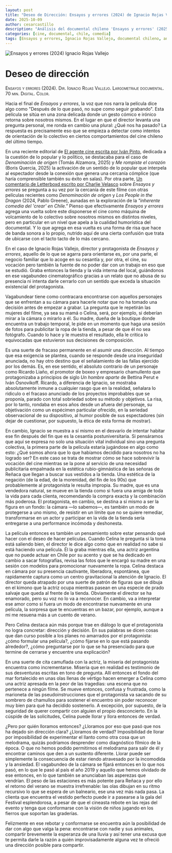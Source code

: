 ```yaml
---
layout: post
title: "Deseo de Dirección: Ensayos y errores (2024) de Ignacio Rojas Vallejo"
date: 2025-10-09
author: cesarcastillo
description: "Análisis del documental chileno 'Ensayos y errores' (2025) de Ignacio Rojas Vallejo, explorando su humor, dirección y falta de rumbo como metáfora contemporánea."
categories: [cine, documental, chile, comedia]
tags: [Ensayos y errores, Ignacio Rojas Vallejo, documental chileno, análisis fílmico]
---
```


<img src="{{ '/assets/images/ensayos-y-errores-port.jpg' | relative_url }}" 
     alt="Ensayos y errores (2024) Ignacio Rojas Vallejo" 
     style="width:auto;max-height:463px;display:block;margin:auto;">

# Deseo de dirección

<span style="font-variant: small-caps;">Ensayos y errores (2024). Dir. Ignacio Rojas Vallejo. Largometraje documental. 70 min. Digital. Color.</span><br>

Hacia el final de *Ensayos y errores*, la voz que nos narra la película dice algo como "Después de lo que pasó, no supe como seguir grabando". Esta película se sitúa en una zona delicada donde un gesto cómico e irónico retorna sobre nosotros mismos. En el lugar en que el director levanta una pregunta personal, me ronda en cambio una plural: ¿Qué nos ha pasado? La respuesta es precisamente eso que se empieza a detectar como intentos de orientación de lo colectivo en ciertos comportamientos del cine chileno del último tiempo.

En una reciente editorial de [El agente cine escrita por Iván Pinto](https://elagentecine.org/columna/editorial-la-pregunta-por-lo-popular/), dedicada a la cuestión de lo popular y lo político, se destacaba para el caso de  *Denominación de origen* (Tomás Alzamora, 2025)  y *Me rompiste el corazón* (Boris Quercia, 2025) la activación de un sentido de lo popular que interpela al espectador desde la conexión que genera una cercanía cómplice (que haría comprensible también su éxito en salas). Por otra parte, [Un comentario de Letterboxd escrito por Charlie Velasco](https://letterboxd.com/icharly_com/film/ensayos-y-errores/) sobre *Ensayos y errores* se pregunta a su vez por la cercanía de este filme con otras películas recientes como *Denominación de origen* y *Los People in the Dragon* (2024, Pablo Greene), aunadas en la exploración de la *"inherente comedia del 'crear' en Chile."* Pienso que efectivamente *Ensayos y errores* agrega una vuelta sobre este disponerse el cine como máquina de volcamiento de lo colectivo sobre nosotros mismos en distintos niveles, pero en particular en un nivel que apela a la cualidad humorística del documental. Y lo que agrega en esa vuelta es una forma de risa que hace de banda sonora a lo propio, nutrido aquí de una cierta confusión que trata de ubicarse con el tacto tacto de lo más cercano. 
 
En el caso de Ignacio Rojas Vallejo, director y protagonista de *Ensayos y errores*, aquello de lo que se agarra para orientarse es, por una parte, el negocio familiar que lo acoge en su cesantía y, por otra, el cine, su vocación pero también la fuente de no poder dar con un trabajo en eso que se estudió. Graba entonces la tienda y la vida interna del local, guiándonos en ese vagabundeo cinematográfico gracias a un relato que no abusa de su presencia ni intenta darle cerrarlo con un sentido que exceda la situación existencial del protagonista. 

Vagabundear tiene como contracara encontrarse con aquellos personajes que se enfrentan a su cámara para hacerle notar que no ha tomado una decisión antes de empezar a grabar. La pregunta que le repetirán las mujeres del filme, ya sea su mamá o Celina, será, por ejemplo, si deberían mirar a la cámara o mirarlo a él. Su madre, dueña de la boutique donde encuentra un trabajo temporal, le pide en un momento que haga una sesión de fotos para publicitar la ropa de la tienda, a pesar de que él no sea fotógrafo. Cuando lo hace y le muestra el resultado, ella le critica lo equivocadas que estuvieron sus decisiones de composición. 

Es una suerte de fracaso permanente en el asumir una dirección. Al tiempo que esa exigencia se plantea, cuando se responde desde una inseguridad anunciada, no hay otro destino que el señalamiento de las fallas ejercido por los demás. Es, en ese sentido, el absoluto contrario de un personaje como Ricardo Liaño, el promotor de boxeo y empresario chamullento que protagonizaba a principios de siglo *Un hombre aparte* de Bettina Perut e Iván Osnovikoff. Ricardo, a diferencia de Ignacio, se mostraba absolutamente inmune a cualquier rasgo que en la realidad, señalara lo ridiculo o el fracaso anunciado de los proyectos improbables que se proponía, parado con total sobriedad sobre su método y objetivos. La risa, por lo tanto, rondaba en esos años desde un afuera del personaje, su objetivación como un espécimen particular ofrecido, en la seriedad observacional de su dispositivo, al humor posible de sus espectadores (sin dejar de cuestionar, por supuesto, la ética de esta forma de mostrar). 

En cambio, Ignacio se muestra a sí mismo en el desvarío de intentar habitar ese fin después del fin que es la cesantía postuniversitaria. Si pensáramos que aquí se expresa no solo una situación vital individual sino una pregunta colectiva, la primera parte de la película estaría jugándose en algo como esto: ¿Qué somos ahora que lo que habíamos decidido para nosotros no ha logrado ser? En este caso se trata de mostrar cómo se hace sobrevivir la vocación del cine mientras se la pone al servicio de una necesidad publicitaria empalmada en la estética rubio-gimnástica de las señoras de Reñaca que llegan a buscar sus vestidos a la tienda. Una estética de la negación (de la edad, de la morenidad, del fin de los 90s) que probablemente al protagonista le resulta impropia. Su madre, que es una vendedora natural, se mueve en la tienda como si fuera una amiga de toda la vida para cada clienta, recomendando la compra exacta y la combinación más poderosa. El protagonista, en cambio, se destina a sí mismo a ser la figura en un fondo: la cámara —lo sabemos—, es también un modo de protegerse a uno mismo, de resistir en un límite que no se quiere remediar, transformarse en un actor y participar en la vida de la tienda sería entregarse a una performance incómoda y deshonesta.

La película entonces es también un pensamiento sobre estar pensando qué hacer con el deseo de hacer películas. Cuando Celina le pregunta si la toma está saliendo bien, el director le dice algo como que en realidad no sabe si está haciendo una película. Él la graba mientras ella, una actriz argentina que no puede actuar en Chile por su acento y que se ha dedicado en cambio a sacar fotografías, revisa las fotos que le encargó su madre en una sesión con modelos para promocionar nuevamente la ropa. Celina destaca en cámara por su presencia cautivante, liberadora, espontánea, que rapidamente captura como un centro gravitacional la atención de Ignacio. El director queda atrapado por una suerte de patrón de figuras que se dibuja en el kimono que la actriz ocupa mientras pasean en una especie de prado salvaje que queda al frente de la tienda. Obviamente el director se ha enamorado, pero su voz no lo va a reconocer. En cambio, va a interpretar ese amor como si fuera un modo de encontrarse nuevamente en una película, la sorpresa que te encuentras en un bazar, por ejemplo, aunque a mi me resuena más a un cuento de verano. 

Pero Celina destaca aún más porque trae en diálogo lo que el protagonista no logra concretar: dirección y decisión. En sus palabras se dicen cosas que dan curso posible a los planes no amarrados por el protagonista: ¿cómo formular una película?, ¿cómo fijarse en lo que está pasando alrededor?, ¿cómo preguntarse por lo que se ha presenciado para que termine de cerrarse y encuentre una explicación? 

En una suerte de cita camuflada con la actriz, la miseria del protagonista encuentra como incrementarse. Miseria que en realidad es testimonio de sus desventuras escritas en tono de pregunta. Allí entonces el fondo del mar fortalecido en unas olas llenas de vértigo hacen emerger a Celina como una actriz apresada en la peor de las tragedias: una escena que no pertenece a ningún filme. Se mueve entonces, confusa y frustrada, como la marioneta de las pseudoinstrucciones que el protagonista va sacando de su sombrero de chamullos para sostener el encuentro sin poder reconocer muy bien para qué ha decidido sostenerlo. A excepción, por supuesto, de la seguridad de querer compartir con alguien el propio desconcierto. En la cúspide de las solicitudes, Celina puede llorar y llora entonces de verdad. 

¿Pero por quién lloramos entonces? ¿Lloramos por eso que pasó que nos ha dejado sin dirección clara? ¿Lloramos de verdad? Imposibilidad de llorar por imposibilidad de experimentar el llanto como otra cosa que un melodrama, quizás podríamos desprender como diagnóstico fílmico de la época. O que no hemos podido permitirnos el melodrama para salir de él y encontrar caminos que den a un sustento diferente. Llorar puede ser simplemente la consecuencia de estar riendo atravesado por la incomodida y la ansiedad. El vagabundeo de la cámara se fijará entonces en lo que nos pasó, en lo que le pasó al país el año 2019 y aquello que hemos olvidado de ese entonces, en lo que también se anunciaban las asperezas que vendrían. El peso de las estaciones es más potente para Reñaca y por ello el retorno del verano se muestra irrefrenable: las olas dibujan en su ritmo recursivo lo que se espera de un balneario, ese una vez más nada pasa. La clienta que encuentra el vestido perfecto puede ir a pasearse a la gala del Festival esplendorosa, a pesar de que el cineasta rebote en las rejas del evento y tenga que conformarse con la visión de niños jugando en los fierros que soportan las graderías. 

Felizmente en ese rebotar y conformarse se encuentra aún la posibilidad de dar con algo que valga la pena: encontrarse con nadie y sus animales, compartir brevemente la esperanza de una lluvia y así tener una excusa que te permita darle la razón a quién improvisadamente alguna vez te ofreció una dirección posible para compartir.
